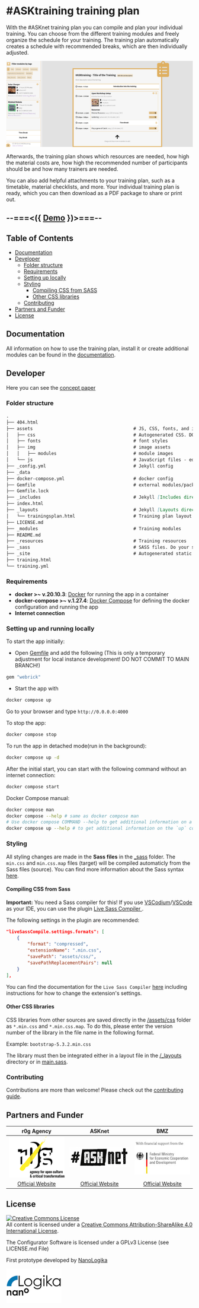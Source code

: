 # #ASKtraining training plan

With the #ASKnet training plan you can compile and plan your individual training. You can choose from the different training modules and freely organize the schedule for your training. The training plan automatically creates a schedule with recommended breaks, which are then individually adjusted.

![Trainingsplan Overview](assets/img/screenshot.png)

Afterwards, the training plan shows which resources are needed, how high the material costs are, how high the recommended number of participants should be and how many trainers are needed.

You can also add helpful attachments to your training plan, such as a timetable, material checklists, and more. Your individual training plan is ready, which you can then download as a PDF package to share or print out.

## --===<({   [Demo](https://asktraining.github.io/Training/)   })>===--

## Table of Contents

- [Documentation](#documentation)
- [Developer](#developer)
  - [Folder structure](#folder-structure)
  - [Requirements](#requirements)
  - [Setting up locally](#setting-up-and-running-locally)
  - [Styling](#styling)
    - [Compiling CSS from SASS](#compiling-css-from-sass)
    - [Other CSS libraries](#other-css-libraries)
  - [Contributing](#contributing)
- [Partners and Funder](#partners-and-funder)
- [License](#license)

## Documentation

All information on how to use the training plan, install it or create additional modules can be found in the [documentation](https://github.com/ASKnetCommunity/OER_documents_template/wiki/%23ASKtraining-Integration).

## Developer

Here you can see the [concept paper](https://md.bmen.cc/training-generator)

### Folder structure

```markdown
.
├── 404.html
├── assets                                      # JS, CSS, fonts, and image assets
│   ├── css                                     # Autogenerated CSS. DO NOT EDIT MANUALLY
│   ├── fonts                                   # font styles
│   ├── img                                     # image assets
│   │   ├── modules                             # module images
│   └── js                                      # JavaScript files - edit JS files from here
├── _config.yml                                 # Jekyll config
├── _data
├── docker-compose.yml                          # docker config
├── Gemfile                                     # external modules/packages
├── Gemfile.lock
├── _includes                                   # Jekyll [Includes directory](https://jekyllrb.com/docs/includes/)
├── index.html
├── _layouts                                    # Jekyll [Layouts directory](https://jekyllrb.com/docs/layouts/)
│   └── trainingsplan.html                      # Training plan layout
├── LICENSE.md
├── _modules                                    # Training modules
├── README.md
├── _resources                                  # Training resources
├── _sass                                       # SASS files. Do your styling here
├── _site                                       # Autogenerated static site. DO NOT EDIT MANUALLY
├── training.html
└── training.yml
```

### Requirements

- **docker >~ v.20.10.3**: [Docker](https://www.docker.com/) for running the app in a container
- **docker-compose >~ v.1.27.4**: [Docker Compose](https://docs.docker.com/compose/) for defining the docker configuration and running the app
- **Internet connection**

### Setting up and running locally

To start the app initially:

- Open [Gemfile](/Gemfile) and add the following (This is only a temporary adjustment for local instance development! DO NOT COMMIT TO MAIN BRANCH!)

```ruby
gem "webrick"
```

- Start the app with

```bash
docker compose up
```

Go to your browser and type `http://0.0.0.0:4000`

To stop the app:

```bash
docker compose stop
```

To run the app in detached mode(run in the background):

```bash
docker compose up -d
```

After the initial start, you can start with the following command without an internet connection:

```bash
docker compose start
```

Docker Compose manual:

```bash
docker compose man
docker compose --help # same as docker compose man
# Use docker compose COMMAND --help to get additional information on a command e.g.
docker compose up --help # to get additional information on the `up` command
```

### Styling

All styling changes are made in the **Sass files** in the [_sass](/_sass/) folder. The `min.css` and `min.css.map` files (target) will be compiled automaticly from the Sass files (source). You can find more information about the Sass syntax [here](https://sass-lang.com/documentation/syntax/).

#### Compiling CSS from Sass

**Important:** You need a Sass compiler for this! If you use [VSCodium](https://vscodium.com/)/[VSCode](https://code.visualstudio.com/) as your IDE, you can use the plugin [Live Sass Compiler
](https://github.com/glenn2223/vscode-live-sass-compiler).

The following settings in the plugin are recommended:

```json
"liveSassCompile.settings.formats": [
    {
        "format": "compressed",
        "extensionName": ".min.css",
        "savePath": "assets/css/",
        "savePathReplacementPairs": null
    }
],
```

You can find the documentation for the `Live Sass Compiler` [here](https://github.com/glenn2223/vscode-live-sass-compiler/blob/master/docs/settings.md) including instructions for how to change the extension's settings.

#### Other CSS libraries

CSS libraries from other sources are saved directly in the [/assets/css](/assets//css/) folder as `*.min.css` and `*.min.css.map`. To do this, please enter the version number of the library in the file name in the following format.

Example: `bootstrap-5.3.2.min.css`

The library must then be integrated either in a layout file in the [/_layouts](/_layouts/) directory or in [main.sass](/_sass//main.sass).

### Contributing

Contributions are more than welcome! Please check out the [contributing guide](CONTRIBUTING.md).

## Partners and Funder

| r0g Agency | ASKnet  | BMZ |
| :--------: | :----: | :-------: |
|[![r0g Logo](assets/img/r0g_logo.png)](https://openculture.agency/)|[![#ASKnet Logo](assets/img/asknet-logo.png)](https://github.com/ASKnet-Open-Training)|  [![BMZ Logo](assets/img/founder_BMZ.jpg)](https://www.bmz.de/en/) |
| [Official Website](https://openculture.agency/) | [Official Website](https://github.com/ASKnet-Open-Training) | [Official Website](https://www.bmz.de/en/) |

## License

<a rel="license" href="http://creativecommons.org/licenses/by-sa/4.0/"><img alt="Creative Commons License" style="border-width:0" src="https://i.creativecommons.org/l/by-sa/4.0/88x31.png" /></a><br />All content is licensed under a <a rel="license" href="http://creativecommons.org/licenses/by-sa/4.0/">Creative Commons Attribution-ShareAlike 4.0 International License</a>.

The Configurator Software is licensed under a GPLv3 License (see LICENSE.md File)

First prototype developed by [NanoLogika](https://www.nanologika.de)

[![nanoLogika Logo](assets/img/partner-nanologika-logo.png)](https://www.nanologika.de)
